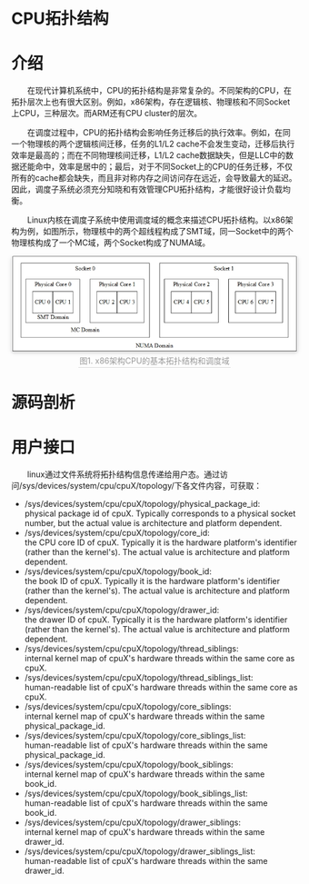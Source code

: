 # CPU拓扑结构

# 介绍
&emsp;&emsp;在现代计算机系统中，CPU的拓扑结构是非常复杂的。不同架构的CPU，在拓扑层次上也有很大区别。例如，x86架构，存在逻辑核、物理核和不同Socket上CPU，三种层次。而ARM还有CPU cluster的层次。

&emsp;&emsp;在调度过程中，CPU的拓扑结构会影响任务迁移后的执行效率。例如，在同一个物理核的两个逻辑核间迁移，任务的L1/L2 cache不会发生变动，迁移后执行效率是最高的；而在不同物理核间迁移，L1/L2 cache数据缺失，但是LLC中的数据还能命中，效率是居中的；最后，对于不同Socket上的CPU的任务迁移，不仅所有的cache都会缺失，而且非对称内存之间访问存在远近，会导致最大的延迟。因此，调度子系统必须充分知晓和有效管理CPU拓扑结构，才能很好设计负载均衡。

&emsp;&emsp;Linux内核在调度子系统中使用调度域的概念来描述CPU拓扑结构。以x86架构为例，如图所示，物理核中的两个超线程构成了SMT域，同一Socket中的两个物理核构成了一个MC域，两个Socket构成了NUMA域。
<center>
    <img style="border-radius: 0.3125em;
    box-shadow: 0 2px 4px 0 rgba(34,36,38,.12),0 2px 10px 0 rgba(34,36,38,.08);" 
    src="sched_domain.jpg">
    <br>
    <div style="color:orange; border-bottom: 1px solid #d9d9d9;
    display: inline-block;
    color: #999;
    padding: 2px;">图1. x86架构CPU的基本拓扑结构和调度域</div>
</center>


# 源码剖析

# 用户接口
&emsp;&emsp;linux通过文件系统将拓扑结构信息传递给用户态。通过访问/sys/devices/system/cpu/cpuX/topology/下各文件内容，可获取：
* /sys/devices/system/cpu/cpuX/topology/physical_package_id:  
	physical package id of cpuX. Typically corresponds to a physical
	socket number, but the actual value is architecture and platform
	dependent.
* /sys/devices/system/cpu/cpuX/topology/core_id:  
	the CPU core ID of cpuX. Typically it is the hardware platform's
	identifier (rather than the kernel's).  The actual value is
	architecture and platform dependent.
* /sys/devices/system/cpu/cpuX/topology/book_id:  
	the book ID of cpuX. Typically it is the hardware platform's
	identifier (rather than the kernel's).	The actual value is
	architecture and platform dependent.
* /sys/devices/system/cpu/cpuX/topology/drawer_id:  
	the drawer ID of cpuX. Typically it is the hardware platform's
	identifier (rather than the kernel's).	The actual value is
	architecture and platform dependent.
* /sys/devices/system/cpu/cpuX/topology/thread_siblings:  
	internal kernel map of cpuX's hardware threads within the same
	core as cpuX.
* /sys/devices/system/cpu/cpuX/topology/thread_siblings_list:  
	human-readable list of cpuX's hardware threads within the same
	core as cpuX.
* /sys/devices/system/cpu/cpuX/topology/core_siblings:  
	internal kernel map of cpuX's hardware threads within the same
	physical_package_id.
* /sys/devices/system/cpu/cpuX/topology/core_siblings_list:  
	human-readable list of cpuX's hardware threads within the same
	physical_package_id.
* /sys/devices/system/cpu/cpuX/topology/book_siblings:  
	internal kernel map of cpuX's hardware threads within the same
	book_id.
* /sys/devices/system/cpu/cpuX/topology/book_siblings_list:  
	human-readable list of cpuX's hardware threads within the same
	book_id.
* /sys/devices/system/cpu/cpuX/topology/drawer_siblings:  
	internal kernel map of cpuX's hardware threads within the same
	drawer_id.
* /sys/devices/system/cpu/cpuX/topology/drawer_siblings_list:  
	human-readable list of cpuX's hardware threads within the same
	drawer_id.
